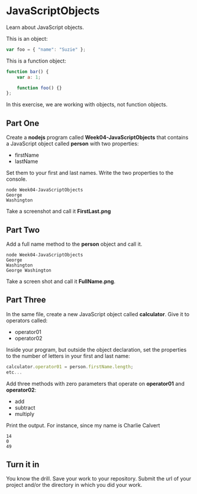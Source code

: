 # JavaScriptObjects

Learn about JavaScript objects.

This is an object:

```javascript
var foo = { "name": "Suzie" };
```

This is a function object:

```javascript
function bar() {
	var a: 1;

    function foo() {}
};
```

In this exercise, we are working with objects, not function objects.

## Part One

Create a **nodejs** program called **Week04-JavaScriptObjects** that contains a JavaScript object called **person** with two properties:

* firstName
* lastName

Set them to your first and last names. Write the two properties to the console.

```
node Week04-JavaScriptObjects
George
Washington
```

Take a screenshot and call it **FirstLast.png**

## Part Two

Add a full name method to the **person** object and call it.

```
node Week04-JavaScriptObjects
George
Washington
George Washington
```

Take a screen shot and call it **FullName.png**.

## Part Three

In the same file, create a new JavaScript object called **calculator**. Give it to operators called:

* operator01
* operator02

Inside your program, but outside the object declaration, set the properties to the number of letters in your first and last name:

```javascript
calculator.operator01 = person.firstName.length;
etc...
```

Add three methods with zero parameters that operate on **operator01** and **operator02**:

* add
* subtract
* multiply

Print the output. For instance, since my name is Charlie Calvert

```
14
0
49
```

## Turn it in

You know the drill. Save your work to your repository. Submit the url of your project and/or the directory in which you did your work.
